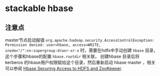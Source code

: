 # stackable hbase

## 注意点

master节点启动报错 `org.apache.hadoop.security.AccessControlException: Permission denied: user=hbase, access=WRITE, inode="/":nn:supergroup:drwxr-xr-x` 时，需要在hdfs中手动创建 `hbase` 目录，这个步骤和hbase的配置 `hbase.rootdir` 相关联， 创建hbase 目录后将 kerberos 的hbase用户权限赋给这个目录，然后重新启动 hbase master
，相关可以参阅 [Hbase Securing Access to HDFS and ZooKeeper](https://hbase.apache.org/book.html#_securing_access_to_hdfs_and_zookeeper).
